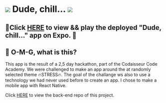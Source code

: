 # ![](https://emojis.slackmojis.com/emojis/images/1450319446/49/fireball.gif?1450319446) Dude, chill... ![](https://emojis.slackmojis.com/emojis/images/1450319446/49/fireball.gif?1450319446)

## :eyes:Click [HERE](https://expo.io/@jetskevdwouden/dude_chill_) to view && play the deployed "Dude, chill..." app on Expo. :eyes:

## :information_desk_person: O-M-G, what is this?
This app is the result of a 2,5 day hackathon, part of the Codaisseur Code Academy.
We were challenged to make an app around the at randomly selected theme :fire:STRESS:fire:. The goal of the challange ws also to use a technology we had never used before to create an app.
I chose to make a mobile app with React Native.

Click [HERE](https://github.com/JetskevdWouden/dude_chill_api) to view the back-end repo of this project.
